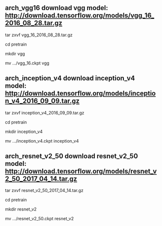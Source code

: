 ## arch_vgg16 download vgg model: http://download.tensorflow.org/models/vgg_16_2016_08_28.tar.gz

tar zxvf vgg_16_2016_08_28.tar.gz

cd pretrain

mkdir vgg

mv .../vgg_16.ckpt vgg


## arch_inception_v4 download inception_v4 model: http://download.tensorflow.org/models/inception_v4_2016_09_09.tar.gz

tar zxvf inception_v4_2016_09_09.tar.gz

cd pretrain

mkdir inception_v4

mv .../inception_v4.ckpt inception_v4


## arch_resnet_v2_50 download resnet_v2_50 model: http://download.tensorflow.org/models/resnet_v2_50_2017_04_14.tar.gz

tar zxvf resnet_v2_50_2017_04_14.tar.gz

cd pretrain

mkdir resnet_v2

mv .../resnet_v2_50.ckpt resnet_v2
